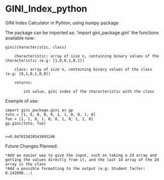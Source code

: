 # GINI_Index_python
GINI Index Calculator in Pyhton, using numpy package

The package can be imported as: 'import gini_package.gini'
the functions available now:

	gini(characteristic, class)

		characteristic: array of size n, containing binary values of the characteristic (e.g: [1,0,0,1,0,1])

		class: array of size n, containing binary values of the class (e.g: [0,1,0,1,0,0])

		returns:

			int value, gini index of the characteristic with the class
			
			
Example of use:

	import gini_package.gini as gp
	toto = [1, 0, 0, 0, 0, 1, 1, 0, 0, 1, 0]
	foo = [1, 1, 0, 1, 0, 0, 1, 0, 1, 1, 0]
	gp.gini(toto, foo)
	
	
	>>0.047815820543093246
	

Future Changes Planned:
	
	*Add an easier way to give the input, such as taking a 2d array and getting the values directly from it, and the last 1d array of the 2d array is the class
	*Add a possible formatting to the output (e.g: Student factor: 0.142098...)

